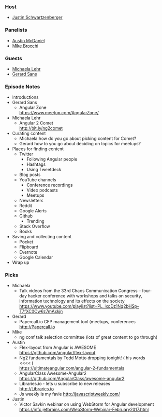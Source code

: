 ### Host
+ [Justin Schwartzenberger](https://twitter.com/schwarty)

### Panelists
+ [Austin McDaniel](https://twitter.com/amcdnl)
+ [Mike Brocchi](https://twitter.com/Brocco)

### Guests
+ [Michaela Lehr](https://twitter.com/FischaelaMeer)
+ [Gerard Sans](https://twitter.com/gerardsans)

### Episode Notes
+ Introductions
+ Gerard Sans
    + Angular Zone  
      <https://www.meetup.com/AngularZone/>
+ Michaela Lehr
    + Angular 2 Comet  
      <http://bit.ly/ng2comet>
+ Curating content
    + Michaela how do you go about picking content for Comet?
    + Gerard how to you go about deciding on topics for meetups?
+ Places for finding content
    + Twitter
        + Following Angular people
        + Hashtags
        + Using Tweetdeck
    + Blog posts
    + YouTube channels
        + Conference recordings
        + Video podcasts
        + Meetups
    + Newsletters
    + Reddit
    + Google Alerts
    + Github
      + Trending
    + Stack Overflow
    + Books
+ Saving and collecting content
    + Pocket
    + Flipboard
    + Evernote
    + Google Calendar
+ Wrap up

### Picks
+ Michaela
  + Talk videos from the 33rd Chaos Communication Congress – four-day hacker conference with workshops and talks on security, information technology and its effects on the society   
    <https://www.youtube.com/playlist?list=PL_IxoDz1Nq2bHSp-T7fXC0Cw6z7mAxkjn>
+ Gerard
  + Papercall.io CFP management tool (meetups, conferences  
    <http://Papercall.io>
+ Mike
  + ng conf talk selection committee (lots of great content to go through)  
+ Austin
  + Flex-layout from Angular is AWESOME  
    <https://github.com/angular/flex-layout>
  + Ng2 fundamentals by Todd Motto dropping tonight! ( his words <<<< )  
    <https://ultimateangular.com/angular-2-fundamentals>
  + AngularClass Awesome-Angular2  
    <https://github.com/AngularClass/awesome-angular2>
  + Libraries.io - lets u subscribe to new releases  
    <http://Libraries.io>
  + Js weekly is my favie
    <http://javascriptweekly.com/>
+ Justin
  + Victor Savkin webinar on using WebStorm for Angular development  
    <https://info.jetbrains.com/WebStorm-Webinar-February2017.html>
